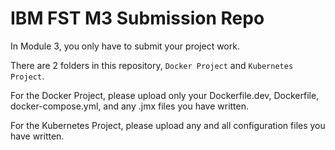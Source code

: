 # IBM FST M3 Submission Repo

In Module 3, you only have to submit your project work.

There are 2 folders in this repository, `Docker Project` and `Kubernetes Project`.

For the Docker Project, please upload only your Dockerfile.dev, Dockerfile, docker-compose.yml, and any .jmx files you have written.

For the Kubernetes Project, please upload any and all configuration files you have written.
